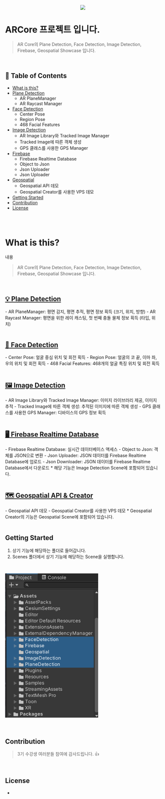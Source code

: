 <div align=center>

![](/assets/images/tech_interview_main.png)

</div>

# ARCore 프로젝트 입니다.

> AR Core의 Plane Detection, Face Detection, Image Detection, Firebase, Geospatial Showcase 입니다. 

</br>

## :memo: Table of Contents

- [What is this?](#what-is-this)
- [Plane Detection](#plane-detection)
  - AR PlaneManager
  - AR Raycast Manager
- [Face Detection](#face-detection)
  - Center Pose
  - Region Pose
  - 468 Facial Features
- [Image Detection](#image-detection)
  - AR Image Library와 Tracked Image Manager
  - Tracked Image에 따른 객체 생성
  - GPS 클래스를 사용한 GPS Manager
- [Firebase](#firebase)
  - Firebase Realtime Database
  - Object to Json
  - Json Uploader
  - Json Uploader
- [Geospatial](#geospatial)
  - Geospatial API 데모
  - Geospatial Creator를 사용한 VPS 데모
- [Getting Started](#getting-started)
- [Contribution](#contribution)
- [License](#license)
</br>

</br>

# What is this?

내용

> AR Core의 Plane Detection, Face Detection, Image Detection, Firebase, Geospatial Showcase 입니다. 


</br>

<h2 id="plane-detection"><a href="https://github.com/henry2craftman/ARCore/tree/main/Assets/PlaneDetection">💡 Plane Detection</a></h2>
- AR PlaneManager: 평면 감지, 평면 추적, 평면 정보 획득 (크기, 위치, 방향)
- AR Raycast Manager: 평면을 위한 레이 캐스팅, 첫 번째 충돌 물체 정보 획득 (타입, 위치)

</br>

</br>

<h2 id="face-detection"><a href="https://github.com/henry2craftman/ARCore/tree/main/Assets/FaceDetection">🤡 Face Detection</a></h2>
- Center Pose: 얼굴 중심 위치 및 회전 획득
- Region Pose: 얼굴의 코 끝, 이마 좌, 우의 위치 및 회전 획득
- 468 Facial Features: 468개의 얼굴 특징 위치 및 회전 획득

</br>

</br>

<h2 id="image-detection"><a href="https://github.com/henry2craftman/ARCore/tree/main/Assets/ImageDetection">🖼️ Image Detection</a></h2>
- AR Image Library와 Tracked Image Manager: 이미지 라이브러리 제공, 이미지 추적
- Tracked Image에 따른 객체 생성: 추적된 이미지에 따른 객체 생성
- GPS 클래스를 사용한 GPS Manager: 디바이스의 GPS 정보 획득

</br>

</br>

<h2 id="firebase"><a href="https://github.com/henry2craftman/ARCore/tree/main/Assets/ImageDetection">🖥️ Firebase Realtime Database</a></h2>
- Firebase Realtime Database: 실시간 데이터베이스 액세스
- Object to Json: 객체를 JSON으로 변환
- Json Uploader: JSON 데이터를 Firebase Realtime Database에 업로드
- Json Downloader: JSON 데이터를 Firebase Realtime Database에서 다운로드
* 해당 기능은 Image Detection Scene에 포함되어 있습니다.

</br>

</br>

<h2 id="geospatial"><a href="https://github.com/henry2craftman/ARCore/tree/main/Assets/Geospatial">🗺️ Geospatial API & Creator</a></h2>
- Geospatial API 데모
- Geospatial Creator를 사용한 VPS 데모
* Geospatial Creator의 기능은 Geospatial Scene에 포함되어 있습니다.

</br>

</br>


## Getting Started
1. 상기 기능에 해당하는 폴더로 들어갑니다.
2. Scenes 폴더에서 상기 기능에 해당하는 Scene을 실행합니다.

</br>

<img src="/Images/folderStructure.png" width="60%" height="60%" title="px(픽셀) 크기 설정" alt="Plane Detection"></img>


</br>

## Contribution

> 3기 수강생 여러분들 참여에 감사드립니다. 👍

</br>

## License

-
